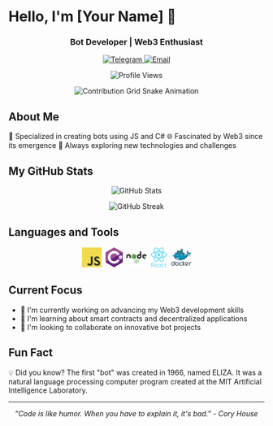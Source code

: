 # Hello, I'm [Your Name] 👋

<h3 align="center">Bot Developer | Web3 Enthusiast</h3>

<p align="center">
  <a href="https://t.me/slyntherinnn">
    <img src="https://img.shields.io/badge/Telegram-2CA5E0?style=for-the-badge&logo=telegram&logoColor=white" alt="Telegram"/>
  </a>
  <a href="mailto:nandabahari20@gmail.com">
    <img src="https://img.shields.io/badge/Email-D14836?style=for-the-badge&logo=gmail&logoColor=white" alt="Email"/>
  </a>
</p>

<p align="center">
  <img src="https://komarev.com/ghpvc/?username=ada682&label=Profile%20Views&color=brightgreen&style=flat" alt="Profile Views" />
</p>

<div align="center">
  <img src="https://github.com/ada682/ada682/blob/output/github-contribution-grid-snake-dark.svg" alt="Contribution Grid Snake Animation">
</div>

## About Me

🤖 Specialized in creating bots using JS and C#
🌐 Fascinated by Web3 since its emergence
🚀 Always exploring new technologies and challenges

## My GitHub Stats

<p align="center">
  <img src="https://github-readme-stats.vercel.app/api?username=ada682&show_icons=true&theme=radical" alt="GitHub Stats"/>
</p>

<p align="center">
  <img src="https://github-readme-streak-stats.herokuapp.com/?user=ada682&theme=dark" alt="GitHub Streak"/>
</p>

## Languages and Tools

<p align="center">
  <img src="https://raw.githubusercontent.com/devicons/devicon/master/icons/javascript/javascript-original.svg" alt="javascript" width="40" height="40"/>
  <img src="https://raw.githubusercontent.com/devicons/devicon/master/icons/csharp/csharp-original.svg" alt="csharp" width="40" height="40"/>
  <img src="https://raw.githubusercontent.com/devicons/devicon/master/icons/nodejs/nodejs-original-wordmark.svg" alt="nodejs" width="40" height="40"/>
  <img src="https://raw.githubusercontent.com/devicons/devicon/master/icons/react/react-original-wordmark.svg" alt="react" width="40" height="40"/>
  <img src="https://raw.githubusercontent.com/devicons/devicon/master/icons/docker/docker-original-wordmark.svg" alt="docker" width="40" height="40"/>
</p>

## Current Focus

- 🔭 I'm currently working on advancing my Web3 development skills
- 🌱 I'm learning about smart contracts and decentralized applications
- 👯 I'm looking to collaborate on innovative bot projects

## Fun Fact

💡 Did you know? The first "bot" was created in 1966, named ELIZA. It was a natural language processing computer program created at the MIT Artificial Intelligence Laboratory.

---

<p align="center">
  <i>"Code is like humor. When you have to explain it, it's bad." - Cory House</i>
</p>
